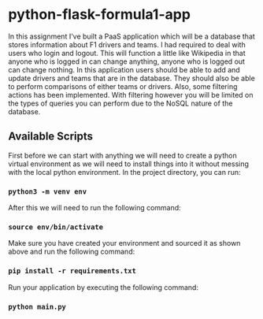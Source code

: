 # python-flask-formula1-app
In this assignment I've built a PaaS application which will be a database that stores information about F1 drivers and teams. I had required to deal with users who login and logout. This will function a little like Wikipedia in that anyone who is logged in can change anything, anyone who is logged out can change nothing.
In this application users should be able to add and update drivers and teams that are in the database. They should also be able to perform comparisons of either teams or drivers. Also, some filtering actions has been implemented. With filtering however you will be limited on the types of queries you can perform due to the NoSQL nature of the database.

## Available Scripts

First before we can start with anything we will need to create a python virtual environment as we will need to install things into it without messing with the local python environment. In the project directory, you can run:

### `python3 -m venv env`

After this we will need to run the following command:

### `source env/bin/activate`

Make sure you have created your environment and sourced it as shown above and run the following command:

### `pip install -r requirements.txt`

Run your application by executing the following command:
 
### `python main.py`
